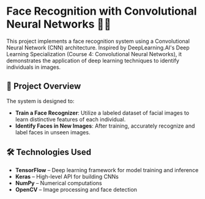 # Face Recognition with Convolutional Neural Networks 🧠📸

This project implements a face recognition system using a Convolutional Neural Network (CNN) architecture. Inspired by DeepLearning.AI's Deep Learning Specialization (Course 4: Convolutional Neural Networks), it demonstrates the application of deep learning techniques to identify individuals in images.

## 📌 Project Overview

The system is designed to:

- **Train a Face Recognizer**: Utilize a labeled dataset of facial images to learn distinctive features of each individual.
- **Identify Faces in New Images**: After training, accurately recognize and label faces in unseen images.

## 🛠️ Technologies Used

- **TensorFlow** – Deep learning framework for model training and inference
- **Keras** – High-level API for building CNNs
- **NumPy** – Numerical computations
- **OpenCV** – Image processing and face detection
